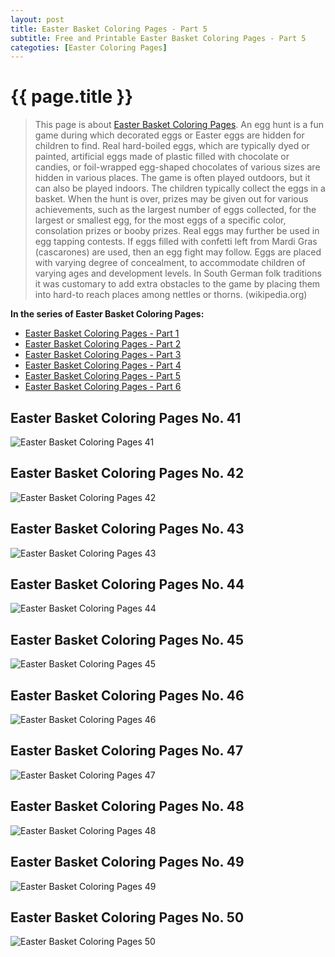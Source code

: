 ```yaml
---
layout: post
title: Easter Basket Coloring Pages - Part 5
subtitle: Free and Printable Easter Basket Coloring Pages - Part 5
categoties: [Easter Coloring Pages]
---
```

{{ page.title }}
================
> This page is about [Easter Basket Coloring Pages](https://hoanghabelle.github.io/). An egg hunt is a fun game during which decorated eggs or Easter eggs are hidden for children to find. Real hard-boiled eggs, which are typically dyed or painted, artificial eggs made of plastic filled with chocolate or candies, or foil-wrapped egg-shaped chocolates of various sizes are hidden in various places. The game is often played outdoors, but it can also be played indoors. The children typically collect the eggs in a basket. When the hunt is over, prizes may be given out for various achievements, such as the largest number of eggs collected, for the largest or smallest egg, for the most eggs of a specific color, consolation prizes or booby prizes. Real eggs may further be used in egg tapping contests. If eggs filled with confetti left from Mardi Gras (cascarones) are used, then an egg fight may follow. Eggs are placed with varying degree of concealment, to accommodate children of varying ages and development levels. In South German folk traditions it was customary to add extra obstacles to the game by placing them into hard-to reach places among nettles or thorns. (wikipedia.org)

**In the series of Easter Basket Coloring Pages:**

* [Easter Basket Coloring Pages - Part 1](https://hoanghabelle.github.io/2017/11/10/Easter-Basket-Coloring-Pages-part-1.html)
* [Easter Basket Coloring Pages - Part 2](https://hoanghabelle.github.io/2017/11/10/Easter-Basket-Coloring-Pages-part-2.html)
* [Easter Basket Coloring Pages - Part 3](https://hoanghabelle.github.io/2017/11/10/Easter-Basket-Coloring-Pages-part-3.html)
* [Easter Basket Coloring Pages - Part 4](https://hoanghabelle.github.io/2017/11/10/Easter-Basket-Coloring-Pages-part-4.html)
* [Easter Basket Coloring Pages - Part 5](https://hoanghabelle.github.io/2017/11/10/Easter-Basket-Coloring-Pages-part-5.html)
* [Easter Basket Coloring Pages - Part 6](https://hoanghabelle.github.io/2017/11/10/Easter-Basket-Coloring-Pages-part-6.html)
## Easter Basket Coloring Pages No. 41
![Easter Basket Coloring Pages 41](https://hoanghabelle.github.io/img1/Easter-Basket-Coloring-Pages%20(41).jpg "Easter Basket Coloring Pages 41")

## Easter Basket Coloring Pages No. 42
![Easter Basket Coloring Pages 42](https://hoanghabelle.github.io/img1/Easter-Basket-Coloring-Pages%20(42).jpg "Easter Basket Coloring Pages 42")

## Easter Basket Coloring Pages No. 43
![Easter Basket Coloring Pages 43](https://hoanghabelle.github.io/img1/Easter-Basket-Coloring-Pages%20(43).jpg "Easter Basket Coloring Pages 43")

## Easter Basket Coloring Pages No. 44
![Easter Basket Coloring Pages 44](https://hoanghabelle.github.io/img1/Easter-Basket-Coloring-Pages%20(44).jpg "Easter Basket Coloring Pages 44")

<script async src="//pagead2.googlesyndication.com/pagead/js/adsbygoogle.js"></script><ins class="adsbygoogle" style="display:block" data-ad-format="fluid" data-ad-layout-key="-8i+1w-dq+e9+ft" data-ad-client="ca-pub-6753140515841889" data-ad-slot="6190446671"></ins> <script> (adsbygoogle = window.adsbygoogle || []).push({}); </script>

## Easter Basket Coloring Pages No. 45
![Easter Basket Coloring Pages 45](https://hoanghabelle.github.io/img1/Easter-Basket-Coloring-Pages%20(45).jpg "Easter Basket Coloring Pages 45")

## Easter Basket Coloring Pages No. 46
![Easter Basket Coloring Pages 46](https://hoanghabelle.github.io/img1/Easter-Basket-Coloring-Pages%20(46).jpg "Easter Basket Coloring Pages 46")

## Easter Basket Coloring Pages No. 47
![Easter Basket Coloring Pages 47](https://hoanghabelle.github.io/img1/Easter-Basket-Coloring-Pages%20(47).jpg "Easter Basket Coloring Pages 47")

## Easter Basket Coloring Pages No. 48
![Easter Basket Coloring Pages 48](https://hoanghabelle.github.io/img1/Easter-Basket-Coloring-Pages%20(48).jpg "Easter Basket Coloring Pages 48")

<script async src="//pagead2.googlesyndication.com/pagead/js/adsbygoogle.js"></script><ins class="adsbygoogle" style="display:block" data-ad-format="fluid" data-ad-layout-key="-8i+1w-dq+e9+ft" data-ad-client="ca-pub-6753140515841889" data-ad-slot="6190446671"></ins> <script> (adsbygoogle = window.adsbygoogle || []).push({}); </script>

## Easter Basket Coloring Pages No. 49
![Easter Basket Coloring Pages 49](https://hoanghabelle.github.io/img1/Easter-Basket-Coloring-Pages%20(49).jpg "Easter Basket Coloring Pages 49")

## Easter Basket Coloring Pages No. 50
![Easter Basket Coloring Pages 50](https://hoanghabelle.github.io/img1/Easter-Basket-Coloring-Pages%20(50).jpg "Easter Basket Coloring Pages 50")

